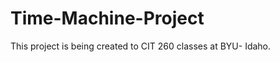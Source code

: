                                                                                                                                          

# Time-Machine-Project

This project is being created to CIT 260 classes at BYU- Idaho.
